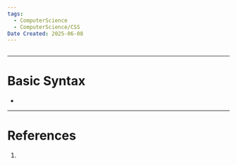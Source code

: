 ```yaml
---
tags:
  - ComputerScience
  - ComputerScience/CSS
Date Created: 2025-06-08
---
```

```table-of-contents
```
---
# Basic Syntax
- 
---
# References
1. 